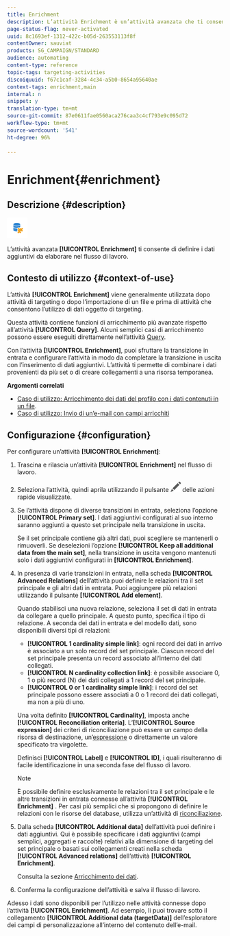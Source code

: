 ```yaml
---
title: Enrichment
description: L’attività Enrichment è un’attività avanzata che ti consente di definire i dati aggiuntivi da elaborare nel flusso di lavoro.
page-status-flag: never-activated
uuid: 8c1693ef-1312-422c-b05d-263553113f8f
contentOwner: sauviat
products: SG_CAMPAIGN/STANDARD
audience: automating
content-type: reference
topic-tags: targeting-activities
discoiquuid: f67c1caf-3284-4c34-a5b0-8654a95640ae
context-tags: enrichment,main
internal: n
snippet: y
translation-type: tm+mt
source-git-commit: 87e0611fae0560aca276caa3c4cf793e9c095d72
workflow-type: tm+mt
source-wordcount: '541'
ht-degree: 96%

---
```



# Enrichment{#enrichment}

## Descrizione {#description}

![](assets/enrichment.png)

L’attività avanzata **[!UICONTROL Enrichment]** ti consente di definire i dati aggiuntivi da elaborare nel flusso di lavoro.

## Contesto di utilizzo {#context-of-use}

L’attività **[!UICONTROL Enrichment]** viene generalmente utilizzata dopo attività di targeting o dopo l’importazione di un file e prima di attività che consentono l’utilizzo di dati oggetto di targeting.

Questa attività contiene funzioni di arricchimento più avanzate rispetto all’attività **[!UICONTROL Query]**. Alcuni semplici casi di arricchimento possono essere eseguiti direttamente nell’attività [Query](../../automating/using/query.md#enriching-data).

Con l’attività **[!UICONTROL Enrichment]**, puoi sfruttare la transizione in entrata e configurare l’attività in modo da completare la transizione in uscita con l’inserimento di dati aggiuntivi. L’attività ti permette di combinare i dati provenienti da più set o di creare collegamenti a una risorsa temporanea.

**Argomenti correlati**

* [Caso di utilizzo: Arricchimento dei dati del profilo con i dati contenuti in un file](../../automating/using/enriching-profile-data-file.md).
* [Caso di utilizzo: Invio di un’e-mail con campi arricchiti](../../automating/using/sending-email-enriched-fields.md)

## Configurazione {#configuration}

Per configurare un’attività **[!UICONTROL Enrichment]**:

1. Trascina e rilascia un’attività **[!UICONTROL Enrichment]** nel flusso di lavoro.
1. Seleziona l’attività, quindi aprila utilizzando il pulsante ![](assets/edit_darkgrey-24px.png) delle azioni rapide visualizzate.
1. Se l’attività dispone di diverse transizioni in entrata, seleziona l’opzione **[!UICONTROL Primary set]**. I dati aggiuntivi configurati al suo interno saranno aggiunti a questo set principale nella transizione in uscita.

   Se il set principale contiene già altri dati, puoi scegliere se mantenerli o rimuoverli. Se deselezioni l’opzione **[!UICONTROL Keep all additional data from the main set]**, nella transizione in uscita vengono mantenuti solo i dati aggiuntivi configurati in **[!UICONTROL Enrichment]**.

1. In presenza di varie transizioni in entrata, nella scheda **[!UICONTROL Advanced Relations]** dell’attività puoi definire le relazioni tra il set principale e gli altri dati in entrata. Puoi aggiungere più relazioni utilizzando il pulsante **[!UICONTROL Add element]**.

   Quando stabilisci una nuova relazione, seleziona il set di dati in entrata da collegare a quello principale. A questo punto, specifica il tipo di relazione. A seconda dei dati in entrata e del modello dati, sono disponibili diversi tipi di relazioni:

   * **[!UICONTROL 1 cardinality simple link]**: ogni record dei dati in arrivo è associato a un solo record del set principale. Ciascun record del set principale presenta un record associato all’interno dei dati collegati.
   * **[!UICONTROL N cardinality collection link]**: è possibile associare 0, 1 o più record (N) dei dati collegati a 1 record del set principale.
   * **[!UICONTROL 0 or 1 cardinality simple link]**: i record del set principale possono essere associati a 0 o 1 record dei dati collegati, ma non a più di uno.

   Una volta definito **[!UICONTROL Cardinality]**, imposta anche **[!UICONTROL Reconciliation criteria]**. L’**[!UICONTROL Source expression]** dei criteri di riconciliazione può essere un campo della risorsa di destinazione, un’[espressione](../../automating/using/advanced-expression-editing.md) o direttamente un valore specificato tra virgolette.

   Definisci **[!UICONTROL Label]** e **[!UICONTROL ID]**, i quali risulteranno di facile identificazione in una seconda fase del flusso di lavoro.

   >[!NOTE]
   >
   >È possibile definire esclusivamente le relazioni tra il set principale e le altre transizioni in entrata connesse all’attività **[!UICONTROL Enrichment]** . Per casi più semplici che si propongono di definire le relazioni con le risorse del database, utilizza un’attività di [riconciliazione](../../automating/using/reconciliation.md).

1. Dalla scheda **[!UICONTROL Additional data]** dell’attività puoi definire i dati aggiuntivi. Qui è possibile specificare i dati aggiuntivi (campi semplici, aggregati e raccolte) relativi alla dimensione di targeting del set principale o basati sui collegamenti creati nella scheda **[!UICONTROL Advanced relations]** dell’attività **[!UICONTROL Enrichment]**.

   Consulta la sezione [Arricchimento dei dati](../../automating/using/query.md#enriching-data).

1. Conferma la configurazione dell’attività e salva il flusso di lavoro.

Adesso i dati sono disponibili per l’utilizzo nelle attività connesse dopo l’attività **[!UICONTROL Enrichment]**. Ad esempio, li puoi trovare sotto il collegamento **[!UICONTROL Additional data (targetData)]** dell’esploratore dei campi di personalizzazione all’interno del contenuto dell’e-mail.

